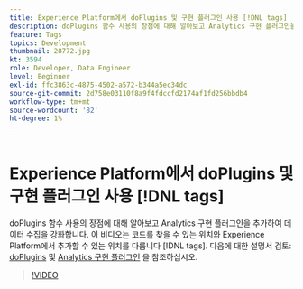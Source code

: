 ```yaml
---
title: Experience Platform에서 doPlugins 및 구현 플러그인 사용 [!DNL tags]
description: doPlugins 함수 사용의 장점에 대해 알아보고 Analytics 구현 플러그인을 추가하여 데이터 수집을 강화합니다.
feature: Tags
topics: Development
thumbnail: 28772.jpg
kt: 3594
role: Developer, Data Engineer
level: Beginner
exl-id: ffc3863c-4875-4502-a572-b344a5ec34dc
source-git-commit: 2d758e03110f8a9f4fdccfd2174af1fd256bbdb4
workflow-type: tm+mt
source-wordcount: '82'
ht-degree: 1%

---
```


# Experience Platform에서 doPlugins 및 구현 플러그인 사용 [!DNL tags]

doPlugins 함수 사용의 장점에 대해 알아보고 Analytics 구현 플러그인을 추가하여 데이터 수집을 강화합니다. 이 비디오는 코드를 찾을 수 있는 위치와 Experience Platform에서 추가할 수 있는 위치를 다룹니다 [!DNL tags]. 다음에 대한 설명서 검토: [doPlugins](https://experienceleague.adobe.com/docs/analytics/implementation/vars/functions/doplugins.html) 및 [Analytics 구현 플러그인](https://experienceleague.adobe.com/docs/analytics/implementation/vars/plugins/impl-plugins.html) 을 참조하십시오.

>[!VIDEO](https://video.tv.adobe.com/v/28772/?quality=12&learn=on)

